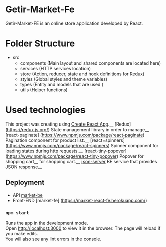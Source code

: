 # Getir-Market-Fe

Getir-Market-FE is an online store application developed by React.

# Folder Structure

- src
  - components (Main layout and shared components are located here)
  - services (HTTP services location)
  - store (Action, reducer, state and hook definitions for Redux)
  - styles (Global styles and theme variables)
  - types (Entity and models that are used )
  - utils (Helper functions)

# Used technologies

This project was creating using [Create React App](https://github.com/facebook/create-react-app).__
[Redux] (https://redux.js.org/) State management library in order to manage__
[react-paginate] (https://www.npmjs.com/package/react-paginate) Pagination component for product list.__
[react=spinners] (https://www.npmjs.com/package/react-spinners) Spinner component for loading states during http requests.__
[react-tiny-popover] (https://www.npmjs.com/package/react-tiny-popover) Popover for shopping cart__
for shopping cart.__
[json-server](https://github.com/typicode/json-server) BE service that provides JSON response__

## Deployment

- API [market-be](https://market-be.herokuapp.com)
- Front-END [market-fe] (https://market-react-fe.herokuapp.com/)

### `npm start`

Runs the app in the development mode.\
Open [http://localhost:3000](http://localhost:3000) to view it in the browser.
The page will reload if you make edits.\
You will also see any lint errors in the console.
